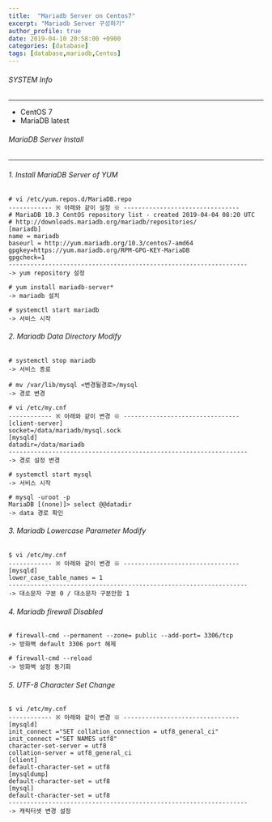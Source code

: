 ```yaml
---
title:  "Mariadb Server on Centos7"
excerpt: "Mariadb Server 구성하기"
author_profile: true
date: 2019-04-10 20:58:00 +0900
categories: [database]
tags: [database,mariadb,Centos]
---
```


###### SYSTEM Info
-------------
- CentOS 7
- MariaDB latest

###### MariaDB Server Install
-------------

###### 1. Install MariaDB Server of YUM

```
# vi /etc/yum.repos.d/MariaDB.repo
------------ ※ 아래와 같이 설정 ※ --------------------------------
# MariaDB 10.3 CentOS repository list - created 2019-04-04 08:20 UTC
# http://downloads.mariadb.org/mariadb/repositories/
[mariadb]
name = mariadb
baseurl = http://yum.mariadb.org/10.3/centos7-amd64
gpgkey=https://yum.mariadb.org/RPM-GPG-KEY-MariaDB
gpgcheck=1
------------------------------------------------------------------
-> yum repository 설정

# yum install mariadb-server*
-> mariadb 설치

# systemctl start mariadb
-> 서비스 시작
```

###### 2. Mariadb Data Directory Modify

```
# systemctl stop mariadb
-> 서비스 종료

# mv /var/lib/mysql <변경될경로>/mysql
-> 경로 변경

# vi /etc/my.cnf
------------ ※ 아래와 같이 변경 ※ --------------------------------
[client-server]
socket=/data/mariadb/mysql.sock
[mysqld]
datadir=/data/mariadb
------------------------------------------------------------------
-> 경로 설정 변경

# systemctl start mysql
-> 서비스 시작

# mysql -uroot -p
MariaDB [(none)]> select @@datadir
-> data 경로 확인
```

###### 3. Mariadb Lowercase Parameter Modify

```
$ vi /etc/my.cnf
------------ ※ 아래와 같이 변경 ※ --------------------------------
[mysqld]
lower_case_table_names = 1
------------------------------------------------------------------
-> 대소문자 구분 0 / 대소문자 구분안함 1
```

###### 4. Mariadb firewall Disabled

```
# firewall-cmd --permanent --zone= public --add-port= 3306/tcp
-> 방화벽 default 3306 port 해제

# firewall-cmd --reload
-> 방화벽 설정 동기화
```

###### 5. UTF-8 Character Set Change

```
$ vi /etc/my.cnf
------------ ※ 아래와 같이 변경 ※ --------------------------------
[mysqld]
init_connect ="SET collation_connection = utf8_general_ci"
init_connect ="SET NAMES utf8"
character-set-server = utf8
collation-server = utf8_general_ci
[client]
default-character-set = utf8
[mysqldump]
default-character-set = utf8
[mysql]
default-character-set = utf8
------------------------------------------------------------------
-> 캐릭터셋 변경 설정
```
